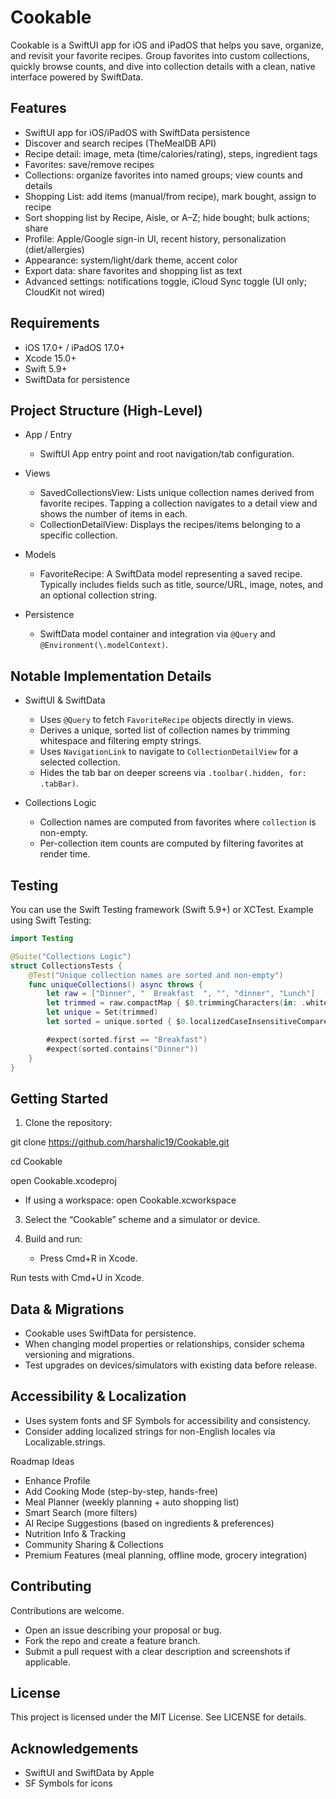 # Cookable

Cookable is a SwiftUI app for iOS and iPadOS that helps you save, organize, and revisit your favorite recipes. Group favorites into custom collections, quickly browse counts, and dive into collection details with a clean, native interface powered by SwiftData.

## Features

- SwiftUI app for iOS/iPadOS with SwiftData persistence
- Discover and search recipes (TheMealDB API)
- Recipe detail: image, meta (time/calories/rating), steps, ingredient tags
- Favorites: save/remove recipes
- Collections: organize favorites into named groups; view counts and details
- Shopping List: add items (manual/from recipe), mark bought, assign to recipe
- Sort shopping list by Recipe, Aisle, or A–Z; hide bought; bulk actions; share
- Profile: Apple/Google sign-in UI, recent history, personalization (diet/allergies)
- Appearance: system/light/dark theme, accent color
- Export data: share favorites and shopping list as text
- Advanced settings: notifications toggle, iCloud Sync toggle (UI only; CloudKit not wired)

## Requirements

- iOS 17.0+ / iPadOS 17.0+
- Xcode 15.0+
- Swift 5.9+
- SwiftData for persistence

## Project Structure (High-Level)

- App / Entry
  - SwiftUI App entry point and root navigation/tab configuration.

- Views
  - SavedCollectionsView: Lists unique collection names derived from favorite recipes. Tapping a collection navigates to a detail view and shows the number of items in each.
  - CollectionDetailView: Displays the recipes/items belonging to a specific collection.

- Models
  - FavoriteRecipe: A SwiftData model representing a saved recipe. Typically includes fields such as title, source/URL, image, notes, and an optional collection string.

- Persistence
  - SwiftData model container and integration via `@Query` and `@Environment(\.modelContext)`.

## Notable Implementation Details

- SwiftUI & SwiftData
  - Uses `@Query` to fetch `FavoriteRecipe` objects directly in views.
  - Derives a unique, sorted list of collection names by trimming whitespace and filtering empty strings.
  - Uses `NavigationLink` to navigate to `CollectionDetailView` for a selected collection.
  - Hides the tab bar on deeper screens via `.toolbar(.hidden, for: .tabBar)`.

- Collections Logic
  - Collection names are computed from favorites where `collection` is non-empty.
  - Per-collection item counts are computed by filtering favorites at render time.

## Testing

You can use the Swift Testing framework (Swift 5.9+) or XCTest. Example using Swift Testing:

```swift
import Testing

@Suite("Collections Logic")
struct CollectionsTests {
    @Test("Unique collection names are sorted and non-empty")
    func uniqueCollections() async throws {
        let raw = ["Dinner", "  Breakfast  ", "", "dinner", "Lunch"]
        let trimmed = raw.compactMap { $0.trimmingCharacters(in: .whitespacesAndNewlines) }.filter { !$0.isEmpty }
        let unique = Set(trimmed)
        let sorted = unique.sorted { $0.localizedCaseInsensitiveCompare($1) == .orderedAscending }

        #expect(sorted.first == "Breakfast")
        #expect(sorted.contains("Dinner"))
    }
}
```

## Getting Started

1. Clone the repository:

git clone https://github.com/harshalic19/Cookable.git

cd Cookable

open Cookable.xcodeproj

- If using a workspace:
open Cookable.xcworkspace

3. Select the “Cookable” scheme and a simulator or device.

4. Build and run:
   - Press Cmd+R in Xcode.

Run tests with Cmd+U in Xcode.

## Data & Migrations

- Cookable uses SwiftData for persistence.
- When changing model properties or relationships, consider schema versioning and migrations.
- Test upgrades on devices/simulators with existing data before release.

## Accessibility & Localization

- Uses system fonts and SF Symbols for accessibility and consistency.
- Consider adding localized strings for non-English locales via Localizable.strings.

Roadmap Ideas

- Enhance Profile
- Add Cooking Mode (step-by-step, hands-free)
- Meal Planner (weekly planning + auto shopping list)
- Smart Search (more filters)
- AI Recipe Suggestions (based on ingredients & preferences)
- Nutrition Info & Tracking
- Community Sharing & Collections
- Premium Features (meal planning, offline mode, grocery integration)

## Contributing

Contributions are welcome.
- Open an issue describing your proposal or bug.
- Fork the repo and create a feature branch.
- Submit a pull request with a clear description and screenshots if applicable.

## License

This project is licensed under the MIT License. See LICENSE for details.

## Acknowledgements

- SwiftUI and SwiftData by Apple
- SF Symbols for icons

